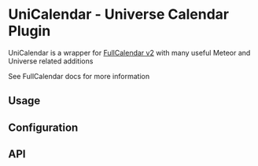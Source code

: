 # UniCalendar - Universe Calendar Plugin

UniCalendar is a wrapper for [FullCalendar v2](http://fullcalendar.io) with many useful Meteor and Universe related additions

See FullCalendar docs for more information

## Usage

## Configuration

## API

